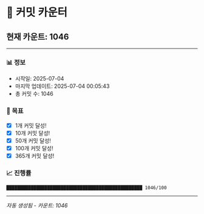 # 🔢 커밋 카운터

## 현재 카운트: 1046

---

### 📊 정보
- 시작일: 2025-07-04
- 마지막 업데이트: 2025-07-04 00:05:43
- 총 커밋 수: 1046

### 🎯 목표
- [x] 1개 커밋 달성!
- [x] 10개 커밋 달성!
- [x] 50개 커밋 달성!
- [x] 100개 커밋 달성!
- [x] 365개 커밋 달성!

### 📈 진행률
```
██████████████████████████████████████████████████ 1046/100
```

---
*자동 생성됨 - 카운트: 1046*
